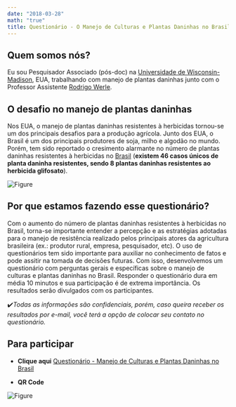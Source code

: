```yaml
---
date: "2018-03-28"
math: "true"
title: Questionário - O Manejo de Culturas e Plantas Daninhas no Brasil
---
```




## **Quem somos nós?**
  Eu sou Pesquisador Associado (pós-doc) na [Universidade de Wisconsin-Madison](https://www.wisc.edu/), EUA, trabalhando com manejo de plantas daninhas junto com o Professor Assistente [Rodrigo Werle](https://twitter.com/WiscWeeds). 
## **O desafio no manejo de plantas daninhas**  
  Nos EUA, o manejo de plantas daninhas resistentes à herbicidas tornou-se um dos principais desafios para a produção agrícola. Junto dos EUA, o Brasil é um dos principais produtores de soja, milho e algodão no mundo. Porém, tem sido reportado o cresimento alarmante no número de plantas daninhas resistentes à herbicidas no [Brasil](http://www.weedscience.org/Summary/Country.aspx) (**existem 46 casos únicos de planta daninha resistentes, sendo 8 plantas daninhas resistentes ao herbicida glifosato**). 
  
![Figure](/br/survey/mapa.png) 

##  **Por que estamos fazendo esse questionário?**
  Com o aumento do número de plantas daninhas resistentes à herbicidas no Brasil, torna-se importante entender a percepção e as estratégias adotadas para o manejo de resistência realizado pelos principais atores da agricultura brasileira (ex.: produtor rural, empresa, pesquisador, etc). O uso de questionários tem sido importante para auxiliar no conhecimento de fatos e pode assitir na tomada de decisões futuras. Com isso, desenvolvemos um questionário com perguntas gerais e específicas sobre o manejo de culturas e plantas daninhas no Brasil. Responder o questionário dura em média 10 minutos e sua participação é de extrema importância. Os resultados serão divulgados com os participantes. 
  
:heavy_check_mark:*Todas as informações são confidenciais, porém, caso queira receber os resultados por e-mail, você terá a opção de colocar seu contato no questionário.*


## **Para participar**

- **Clique aqui** [Questionário - Manejo de Culturas e Plantas Daninhas no Brasil](https://uwmadison.co1.qualtrics.com/jfe/form/SV_enA4kYyfEtg8xqR?Q_CHL=social&Q_SocialSource=twitter]) 

- **QR Code** 

![Figure](/br/survey/code.png) 